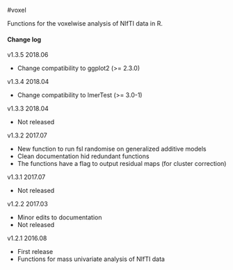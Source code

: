 #voxel

Functions for the voxelwise analysis of NIfTI data in R.

#### Change log

v1.3.5 2018.06

* Change compatibility to ggplot2 (>= 2.3.0)

v1.3.4 2018.04

* Change compatibility to lmerTest (>= 3.0-1)

v1.3.3 2018.04

* Not released

v1.3.2 2017.07

* New function to run fsl randomise on generalized additive models
* Clean documentation hid redundant functions
* The functions have a flag to output residual maps (for cluster correction)

v1.3.1 2017.07

* Not released

v1.2.2 2017.03

* Minor edits to documentation
* Not released

v1.2.1 2016.08

* First release
* Functions for mass univariate analysis of NIfTI data
